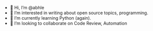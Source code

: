 - 👋 Hi, I’m @abhle
- 👀 I’m interested in writing about open source topics, programming.
- 🌱 I’m currently learning Python (again).
- 💞️ I’m looking to collaborate on Code Review, Automation

<!---
abhle/abhle is a ✨ special ✨ repository because its `README.md` (this file) appears on your GitHub profile.
You can click the Preview link to take a look at your changes.
--->
